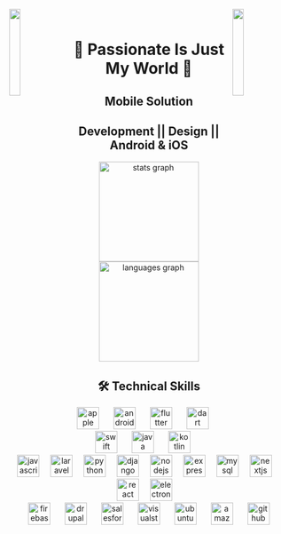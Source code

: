 <img align="left" src="https://user-images.githubusercontent.com/65187002/144930161-2f783401-8d27-4fdf-a2f7-cc0ba32f1f1f.gif" width="20%" style="display:inline;"><img align="right" src="https://user-images.githubusercontent.com/65187002/144930161-2f783401-8d27-4fdf-a2f7-cc0ba32f1f1f.gif" width="20%" style="display:inline;">
<br>
<h1 align="center">👋 Passionate Is Just My World 👋</h1>

<h2 align="center">Mobile Solution </h2>
<h2 align="center">Development || Design || Android & iOS</h2>

<div align="center">
  <img src="https://github-readme-stats.vercel.app/api?username=crazynavi&theme=tokyonight&hide_border=true&include_all_commits=true&count_private=true" height="180" alt="stats graph"  />
  <img src="https://github-readme-stats.vercel.app/api/top-langs/?username=crazynavi&theme=tokyonight&hide_border=true&include_all_commits=true&count_private=true&layout=compact" height="180" alt="languages graph"  />
</div>

<h2 align="center">🛠️ Technical Skills</h2>
<div align="center">
  <img src="https://cdn.simpleicons.org/apple/000000" height="40" alt="apple logo" title="Apple" />
  <img width="18" />
  <img src="https://cdn.simpleicons.org/android/3DDC84" height="40" alt="android logo" title="Android" />
  <img width="18" />
  <img src="https://cdn.jsdelivr.net/gh/devicons/devicon/icons/flutter/flutter-original.svg" height="40" title="Flutter" alt="flutter logo"  />
  <img width="18" />
  <img src="https://cdn.jsdelivr.net/gh/devicons/devicon/icons/dart/dart-original.svg" height="40" title="Dart" alt="dart logo"  />
  <img width="18" />
  <img src="https://cdn.jsdelivr.net/gh/devicons/devicon/icons/swift/swift-original.svg" title="Swift" height="40" alt="swift logo"  />
  <img width="18" />
  <img src="https://cdn.jsdelivr.net/gh/devicons/devicon/icons/java/java-original.svg" title="Java" height="40" alt="java logo"  />
  <img width="18" />
  <img src="https://skillicons.dev/icons?i=kotlin" height="40" alt="kotlin logo" title="Kotlin" />
  <img width="18" />
</div>
<div align="center">
  <img src="https://cdn.simpleicons.org/javascript/F7DF1E" height="40" title="Javascript" alt="javascript logo"  />
  <img width="12" />
  <img src="https://skillicons.dev/icons?i=laravel" height="40" title="Laravel" alt="laravel logo"  />
  <img width="12" />
  <img src="https://cdn.jsdelivr.net/gh/devicons/devicon/icons/python/python-original.svg" title="Python" height="40" alt="python logo"  />
  <img width="12" />
  <img src="https://skillicons.dev/icons?i=django" height="40" title="Django" alt="django logo"  />
  <img width="12" />
  <img src="https://cdn.simpleicons.org/nodedotjs/339933" height="40" title="Node.js" alt="nodejs logo"  />
  <img width="12" />
  <img src="https://skillicons.dev/icons?i=express" height="40" title="Express" alt="express logo"  />
  <img width="12" />
  <img src="https://cdn.jsdelivr.net/gh/devicons/devicon/icons/mysql/mysql-original.svg" height="40" alt="mysql logo"  />
  <img width="12" />
  <img src="https://skillicons.dev/icons?i=nextjs" height="40" title="NextJS" alt="nextjs logo"  />
  <img width="12" />
  <img src="https://cdn.simpleicons.org/react/61DAFB" height="40" title="React" alt="react logo"  />
  <img width="12" />
  <img src="https://cdn.simpleicons.org/electron/47848F" height="40" title="Electron" alt="electron logo"  />
  <img width="12" />
</div>
<div align="center">
  <img src="https://cdn.simpleicons.org/firebase/FFCA28" height="40" title="Firebase" alt="firebase logo"  />
  <img width="18" />
  <img src="https://cdn.simpleicons.org/drupal/0678BE" height="40" alt="drupal logo"  />
  <img width="18" />
  <img src="https://cdn.jsdelivr.net/gh/devicons/devicon/icons/salesforce/salesforce-original.svg" height="40" alt="salesforce logo"  />
  <img width="18" />
  <img src="https://cdn.jsdelivr.net/gh/devicons/devicon/icons/visualstudio/visualstudio-plain.svg" height="40" alt="visualstudio logo"  />
  <img width="18" />
  <img src="https://cdn.jsdelivr.net/gh/devicons/devicon/icons/ubuntu/ubuntu-plain.svg" height="40" alt="ubuntu logo"  />
  <img width="18" />
  <img src="https://cdn.simpleicons.org/amazonaws/232F3E" height="40" alt="amazonwebservices logo"  />
  <img width="18" />
  <img src="https://skillicons.dev/icons?i=github" height="40" alt="github logo"  />
</div>


